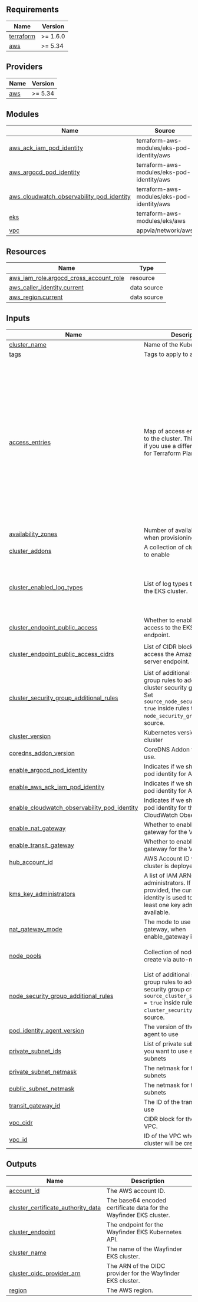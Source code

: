<!-- BEGIN_TF_DOCS -->
## Requirements

| Name | Version |
|------|---------|
| <a name="requirement_terraform"></a> [terraform](#requirement\_terraform) | >= 1.6.0 |
| <a name="requirement_aws"></a> [aws](#requirement\_aws) | >= 5.34 |

## Providers

| Name | Version |
|------|---------|
| <a name="provider_aws"></a> [aws](#provider\_aws) | >= 5.34 |

## Modules

| Name | Source | Version |
|------|--------|---------|
| <a name="module_aws_ack_iam_pod_identity"></a> [aws\_ack\_iam\_pod\_identity](#module\_aws\_ack\_iam\_pod\_identity) | terraform-aws-modules/eks-pod-identity/aws | ~> 1.4.0 |
| <a name="module_aws_argocd_pod_identity"></a> [aws\_argocd\_pod\_identity](#module\_aws\_argocd\_pod\_identity) | terraform-aws-modules/eks-pod-identity/aws | ~> 1.4.0 |
| <a name="module_aws_cloudwatch_observability_pod_identity"></a> [aws\_cloudwatch\_observability\_pod\_identity](#module\_aws\_cloudwatch\_observability\_pod\_identity) | terraform-aws-modules/eks-pod-identity/aws | ~> 1.4.0 |
| <a name="module_eks"></a> [eks](#module\_eks) | terraform-aws-modules/eks/aws | 20.33.1 |
| <a name="module_vpc"></a> [vpc](#module\_vpc) | appvia/network/aws | 0.3.5 |

## Resources

| Name | Type |
|------|------|
| [aws_iam_role.argocd_cross_account_role](https://registry.terraform.io/providers/hashicorp/aws/latest/docs/resources/iam_role) | resource |
| [aws_caller_identity.current](https://registry.terraform.io/providers/hashicorp/aws/latest/docs/data-sources/caller_identity) | data source |
| [aws_region.current](https://registry.terraform.io/providers/hashicorp/aws/latest/docs/data-sources/region) | data source |

## Inputs

| Name | Description | Type | Default | Required |
|------|-------------|------|---------|:--------:|
| <a name="input_cluster_name"></a> [cluster\_name](#input\_cluster\_name) | Name of the Kubenetes cluster | `string` | n/a | yes |
| <a name="input_tags"></a> [tags](#input\_tags) | Tags to apply to all resources | `map(string)` | n/a | yes |
| <a name="input_access_entries"></a> [access\_entries](#input\_access\_entries) | Map of access entries to add to the cluster. This is required if you use a different IAM Role for Terraform Plan actions. | <pre>map(object({<br/>    ## The list of kubernetes groups to associate the principal with<br/>    kubernetes_groups = optional(list(string))<br/>    ## The list of kubernetes users to associate the principal with<br/>    principal_arn = string<br/>    ## The list of kubernetes users to associate the principal with<br/>    policy_associations = optional(map(object({<br/>      ## The policy arn to associate with the principal<br/>      policy_arn = string<br/>      ## The access scope for the policy i.e. cluster or namespace<br/>      access_scope = object({<br/>        ## The namespaces to apply the policy to<br/>        namespaces = optional(list(string))<br/>        ## The type of access scope i.e. cluster or namespace<br/>        type = string<br/>      })<br/>    })))<br/>  }))</pre> | `null` | no |
| <a name="input_availability_zones"></a> [availability\_zones](#input\_availability\_zones) | Number of availability zones when provisioning a network | `number` | `3` | no |
| <a name="input_cluster_addons"></a> [cluster\_addons](#input\_cluster\_addons) | A collection of cluster addons to enable | `map(any)` | `null` | no |
| <a name="input_cluster_enabled_log_types"></a> [cluster\_enabled\_log\_types](#input\_cluster\_enabled\_log\_types) | List of log types to enable for the EKS cluster. | `list(string)` | <pre>[<br/>  "api",<br/>  "audit",<br/>  "authenticator",<br/>  "controllerManager",<br/>  "scheduler"<br/>]</pre> | no |
| <a name="input_cluster_endpoint_public_access"></a> [cluster\_endpoint\_public\_access](#input\_cluster\_endpoint\_public\_access) | Whether to enable public access to the EKS API server endpoint. | `bool` | `true` | no |
| <a name="input_cluster_endpoint_public_access_cidrs"></a> [cluster\_endpoint\_public\_access\_cidrs](#input\_cluster\_endpoint\_public\_access\_cidrs) | List of CIDR blocks which can access the Amazon EKS API server endpoint. | `list(string)` | <pre>[<br/>  "0.0.0.0/0"<br/>]</pre> | no |
| <a name="input_cluster_security_group_additional_rules"></a> [cluster\_security\_group\_additional\_rules](#input\_cluster\_security\_group\_additional\_rules) | List of additional security group rules to add to the cluster security group created. Set `source_node_security_group = true` inside rules to set the `node_security_group` as source. | `any` | `{}` | no |
| <a name="input_cluster_version"></a> [cluster\_version](#input\_cluster\_version) | Kubernetes version for the EKS cluster | `string` | `"1.32"` | no |
| <a name="input_coredns_addon_version"></a> [coredns\_addon\_version](#input\_coredns\_addon\_version) | CoreDNS Addon version to use. | `string` | `"v1.11.4-eksbuild.2"` | no |
| <a name="input_enable_argocd_pod_identity"></a> [enable\_argocd\_pod\_identity](#input\_enable\_argocd\_pod\_identity) | Indicates if we should enable pod identity for ArgoCD | `bool` | `false` | no |
| <a name="input_enable_aws_ack_iam_pod_identity"></a> [enable\_aws\_ack\_iam\_pod\_identity](#input\_enable\_aws\_ack\_iam\_pod\_identity) | Indicates if we should enable pod identity for AWS ACK IAM | `bool` | `true` | no |
| <a name="input_enable_cloudwatch_observability_pod_identity"></a> [enable\_cloudwatch\_observability\_pod\_identity](#input\_enable\_cloudwatch\_observability\_pod\_identity) | Indicates if we should enable pod identity for the CloudWatch Observability | `bool` | `false` | no |
| <a name="input_enable_nat_gateway"></a> [enable\_nat\_gateway](#input\_enable\_nat\_gateway) | Whether to enable a nat gateway for the VPC | `bool` | `false` | no |
| <a name="input_enable_transit_gateway"></a> [enable\_transit\_gateway](#input\_enable\_transit\_gateway) | Whether to enable a transit gateway for the VPC | `bool` | `false` | no |
| <a name="input_hub_account_id"></a> [hub\_account\_id](#input\_hub\_account\_id) | AWS Account ID where Hub cluster is deployed (optional) | `string` | `null` | no |
| <a name="input_kms_key_administrators"></a> [kms\_key\_administrators](#input\_kms\_key\_administrators) | A list of IAM ARNs for EKS key administrators. If no value is provided, the current caller identity is used to ensure at least one key admin is available. | `list(string)` | `[]` | no |
| <a name="input_nat_gateway_mode"></a> [nat\_gateway\_mode](#input\_nat\_gateway\_mode) | The mode to use for the NAT gateway, when enable\_gateway is true | `string` | `"single_az"` | no |
| <a name="input_node_pools"></a> [node\_pools](#input\_node\_pools) | Collection of nodepools to create via auto-mote karpenter | `list(string)` | <pre>[<br/>  "system"<br/>]</pre> | no |
| <a name="input_node_security_group_additional_rules"></a> [node\_security\_group\_additional\_rules](#input\_node\_security\_group\_additional\_rules) | List of additional security group rules to add to the node security group created. Set `source_cluster_security_group = true` inside rules to set the `cluster_security_group` as source. | `any` | `{}` | no |
| <a name="input_pod_identity_agent_version"></a> [pod\_identity\_agent\_version](#input\_pod\_identity\_agent\_version) | The version of the pod identity agent to use | `string` | `"v1.3.5-eksbuild.2"` | no |
| <a name="input_private_subnet_ids"></a> [private\_subnet\_ids](#input\_private\_subnet\_ids) | List of private subnet IDs, if you want to use existing subnets | `list(string)` | `null` | no |
| <a name="input_private_subnet_netmask"></a> [private\_subnet\_netmask](#input\_private\_subnet\_netmask) | The netmask for the private subnets | `number` | `24` | no |
| <a name="input_public_subnet_netmask"></a> [public\_subnet\_netmask](#input\_public\_subnet\_netmask) | The netmask for the public subnets | `number` | `24` | no |
| <a name="input_transit_gateway_id"></a> [transit\_gateway\_id](#input\_transit\_gateway\_id) | The ID of the transit gateway to use | `string` | `null` | no |
| <a name="input_vpc_cidr"></a> [vpc\_cidr](#input\_vpc\_cidr) | CIDR block for the Wayfinder VPC. | `string` | `"10.0.0.0/21"` | no |
| <a name="input_vpc_id"></a> [vpc\_id](#input\_vpc\_id) | ID of the VPC where the EKS cluster will be created | `string` | `null` | no |

## Outputs

| Name | Description |
|------|-------------|
| <a name="output_account_id"></a> [account\_id](#output\_account\_id) | The AWS account ID. |
| <a name="output_cluster_certificate_authority_data"></a> [cluster\_certificate\_authority\_data](#output\_cluster\_certificate\_authority\_data) | The base64 encoded certificate data for the Wayfinder EKS cluster. |
| <a name="output_cluster_endpoint"></a> [cluster\_endpoint](#output\_cluster\_endpoint) | The endpoint for the Wayfinder EKS Kubernetes API. |
| <a name="output_cluster_name"></a> [cluster\_name](#output\_cluster\_name) | The name of the Wayfinder EKS cluster. |
| <a name="output_cluster_oidc_provider_arn"></a> [cluster\_oidc\_provider\_arn](#output\_cluster\_oidc\_provider\_arn) | The ARN of the OIDC provider for the Wayfinder EKS cluster. |
| <a name="output_region"></a> [region](#output\_region) | The AWS region. |
<!-- END_TF_DOCS -->
